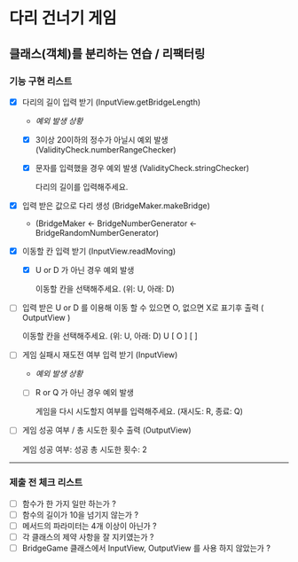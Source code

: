 # 다리 건너기 게임

## 클래스(객체)를 분리하는 연습 / 리팩터링

### 기능 구현 리스트

- [X] 다리의 길이 입력 받기  (InputView.getBridgeLength)
  -  *예외 발생 상황*
  - [X] 3이상 20이하의 정수가 아닐시 예외 발생 (ValidityCheck.numberRangeChecker)
  - [X] 문자를 입력했을 경우 예외 발생 (ValidityCheck.stringChecker)


    다리의 길이를 입력해주세요. 

- [X] 입력 받은 값으로 다리 생성 (BridgeMaker.makeBridge)
  - (BridgeMaker <- BridgeNumberGenerator <- BridgeRandomNumberGenerator)

- [X] 이동할 칸 입력 받기 (InputView.readMoving)
  - [X] U or D 가 아닌 경우 예외 발생


    이동할 칸을 선택해주세요. (위: U, 아래: D)

- [ ] 입력 받은 U or D 를 이용해 이동 할 수 있으면 O, 없으면 X로 표기후 출력 ( OutputView )


    이동할 칸을 선택해주세요. (위: U, 아래: D)
    U
    [ O ]
    [   ]

- [ ] 게임 실패시 재도전 여부 입력 받기 (InputView)
  - *예외 발생 상황*
  - [ ] R or Q 가 아닌 경우 예외 발생


    게임을 다시 시도할지 여부를 입력해주세요. (재시도: R, 종료: Q)

- [ ] 게임 성공 여부 / 총 시도한 횟수 출력 (OutputView)


    게임 성공 여부: 성공
    총 시도한 횟수: 2

---

### 제출 전 체크 리스트

- [ ] 함수가 한 가지 일만 하는가 ?
- [ ] 함수의 길이가 10을 넘기지 않는가 ?
- [ ] 메서드의 파라미터는 4개 이상이 아닌가 ?
- [ ] 각 클래스의 제약 사항을 잘 지키였는가 ?
- [ ] BridgeGame 클래스에서 InputView, OutputView 를 사용 하지 않았는가 ?